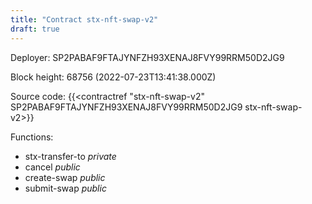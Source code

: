 ```yaml
---
title: "Contract stx-nft-swap-v2"
draft: true
---
```

Deployer: SP2PABAF9FTAJYNFZH93XENAJ8FVY99RRM50D2JG9


 



Block height: 68756 (2022-07-23T13:41:38.000Z)

Source code: {{<contractref "stx-nft-swap-v2" SP2PABAF9FTAJYNFZH93XENAJ8FVY99RRM50D2JG9 stx-nft-swap-v2>}}

Functions:

* stx-transfer-to _private_
* cancel _public_
* create-swap _public_
* submit-swap _public_
